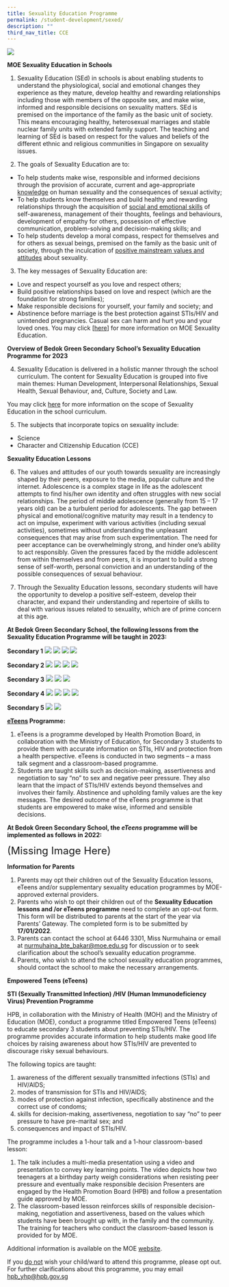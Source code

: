 ```yaml
---
title: Sexuality Education Programme
permalink: /student-development/sexed/
description: ""
third_nav_title: CCE
---
```

![](/images/Sexuality-education-programme.jpg)

**MOE Sexuality Education in Schools**

1. Sexuality Education (SEd) in schools is about enabling students to understand the physiological, social and emotional changes they experience as they
mature, develop healthy and rewarding relationships including those with members of the opposite sex, and make wise, informed and responsible decisions on sexuality matters. SEd is premised on the importance of the family as the basic unit of society. This means encouraging healthy, heterosexual marriages and stable nuclear family units with extended family support. The teaching and learning of SEd is based on respect for the values and beliefs of the different ethnic and religious communities in Singapore on sexuality issues.

2. The goals of Sexuality Education are to:
* To help students make wise, responsible and informed decisions through the provision of accurate, current and age-appropriate <u>knowledge</u> on human sexuality and the consequences of sexual activity;
* To help students know themselves and build healthy and rewarding relationships through the acquisition of <u>social and emotional skills</u> of self-awareness, management of their thoughts, feelings and behaviours, development of empathy for others, possession of effective communication, problem-solving and decision-making skills; and
* To help students develop a moral compass, respect for themselves and for others as sexual beings, premised on the family as the basic unit of society, through the inculcation of <u>positive mainstream values and attitudes</u> about sexuality.
3. The key messages of Sexuality Education are:
* Love and respect yourself as you love and respect others;
* Build positive relationships based on love and respect (which are the foundation for strong families);
* Make responsible decisions for yourself, your family and society; and
* Abstinence before marriage is the best protection against STIs/HIV and unintended pregnancies. Casual sex can harm and hurt you and your loved ones.
You may click [[here](https://go.gov.sg/moe-sexuality-education)] for more information on MOE Sexuality Education.

**Overview of Bedok Green Secondary School’s Sexuality Education Programme for 2023**

4. Sexuality Education is delivered in a holistic manner through the school curriculum. The content for Sexuality Education is grouped into five main themes: Human Development, Interpersonal Relationships, Sexual Health, Sexual Behaviour, and, Culture, Society and Law. 

You may click [here](https://go.gov.sg/moe-sexuality-education-scope) for more information on the scope of Sexuality Education in the school curriculum.

5. The subjects that incorporate topics on sexuality include:
* Science
* Character and Citizenship Education (CCE)

**Sexuality Education Lessons**

6. The values and attitudes of our youth towards sexuality are increasingly shaped by their peers, exposure to the media, popular culture and the internet. Adolescence is a complex stage in life as the adolescent attempts to find his/her own identity and often struggles with new social relationships. The period of middle adolescence (generally from 15 – 17 years old) can be a turbulent period for adolescents. The gap between physical and emotional/cognitive maturity may result in a tendency to act on impulse, experiment with various activities (including sexual activities), sometimes without understanding the unpleasant consequences that may arise from such experimentation. The need for peer acceptance can be overwhelmingly strong, and hinder one’s ability to act responsibly. Given the pressures faced by the middle adolescent from within themselves and from peers, it is important to build a strong sense of self-worth, personal conviction and an understanding of the possible consequences of sexual behaviour.

7. Through the Sexuality Education lessons, secondary students will have the opportunity to develop a positive self-esteem, develop their character, and expand their understanding and repertoire of skills to deal with various issues related to sexuality, which are of prime concern at this age.

**At Bedok Green Secondary School, the following lessons from the Sexuality Education Programme will be taught in 2023:**

**Secondary 1**
![](/images/Picture1.png)
![](/images/Picture2.png)
![](/images/Picture3.png)
![](/images/Picture4.png)

**Secondary 2**
![](/images/Picture1.png)
![](/images/Picture5a.png)
![](/images/Picture6.png)
![](/images/Picture7.png)

**Secondary 3**
![](/images/Picture1.png)
![](/images/Picture8.png)
![](/images/Picture9.png)

**Secondary 4**
![](/images/Picture1.png)
![](/images/Picture10.png)
![](/images/Picture11.png)
![](/images/Picture12.png)

**Secondary 5**
![](/images/Picture1.png)
![](/images/Picture13.png)

**<u>eTeens</u> Programme:**

1. eTeens is a programme developed by Health Promotion Board, in collaboration with the Ministry of Education, for Secondary 3 students to provide them with accurate information on STIs, HIV and protection from a health perspective. eTeens is conducted in two segments – a mass talk segment and a classroom-based programme.
2. Students are taught skills such as decision-making, assertiveness and negotiation to say “no” to sex and negative peer pressure. They also learn that the impact of STIs/HIV extends beyond themselves and involves their family. Abstinence and upholding family values are the key messages. The desired outcome of the eTeens programme is that students are empowered to make wise, informed and sensible decisions.

**At Bedok Green Secondary School, the _eTeens_ programme will be implemented as follows in 2022:**

<font size=5>(Missing Image Here)</font>



**Information for Parents**

1. Parents may opt their children out of the Sexuality Education lessons, eTeens and/or supplementary sexuality education programmes by MOE-approved external providers.
2. Parents who wish to opt their children out of the **Sexuality Education lessons and /or eTeens programme** need to complete an opt-out form. This form will be distributed to parents at the start of the year via Parents’ Gateway. The completed form is to be submitted by **17/01/2022**.
3. Parents can contact the school at 6446 3301, Miss Nurmuhaina or email at  <a href="mailto:nurmuhaina_bte_bakar@moe.edu.sg">nurmuhaina_bte_bakar@moe.edu.sg</a> for discussion or to seek clarification about the school’s sexuality education programme.
4. Parents, who wish to attend the school sexuality education programmes, should contact the school to make the necessary arrangements.

**Empowered Teens (eTeens)**

**STI (Sexually Transmitted Infection) /HIV (Human Immunodeficiency Virus) Prevention Programme**

 

HPB, in collaboration with the Ministry of Health (MOH) and the Ministry of Education (MOE), conduct a programme titled Empowered Teens (eTeens) to educate secondary 3 students about preventing STIs/HIV. The programme provides accurate information to help students make good life choices by raising awareness about how STIs/HIV are prevented to discourage risky sexual behaviours.

The following topics are taught:

1. awareness of the different sexually transmitted infections (STIs) and HIV/AIDS;
2. modes of transmission for STIs and HIV/AIDS;
3. modes of protection against infection, specifically abstinence and the correct use of condoms;
4. skills for decision-making, assertiveness, negotiation to say “no” to peer pressure to have pre-marital sex; and
5. consequences and impact of STIs/HIV.

The programme includes a 1-hour talk and a 1-hour classroom-based lesson:

1. The talk includes a multi-media presentation using a video and presentation to convey key learning points. The video depicts how two teenagers at a birthday party weigh considerations when resisting peer pressure and eventually make responsible decision Presenters are engaged by the Health Promotion Board (HPB) and follow a presentation guide approved by MOE.
2. The classroom-based lesson reinforces skills of responsible decision-making, negotiation and assertiveness, based on the values which students have been brought up with, in the family and the community. The training for teachers who conduct the classroom-based lesson is provided for by MOE.

Additional information is available on the MOE [website](https://www.moe.gov.sg/education-in-sg/our-programmes/sexuality-education).

If you <u>do not</u> wish your child/ward to attend this programme, please opt out. For further clarifications about this programme, you may email <a href="mailto:hpb_yhp@hpb.gov.sg">hpb_yhp@hpb.gov.sg</a>